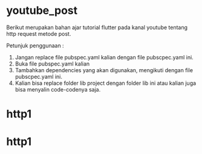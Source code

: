 # youtube_post

Berikut merupakan bahan ajar tutorial flutter pada kanal youtube tentang http request metode post.

Petunjuk penggunaan :

1. Jangan replace file pubspec.yaml kalian dengan file pubscpec.yaml ini.
2. Buka file pubspec.yaml kalian
3. Tambahkan dependencies yang akan digunakan, mengikuti dengan file pubscpec.yaml ini.
4. Kalian bisa replace folder lib project dengan folder lib ini atau kalian juga bisa menyalin code-codenya saja.
# http1
# http1
